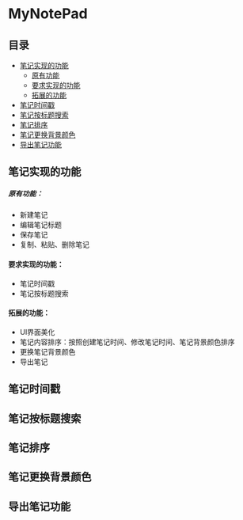 # MyNotePad
## 目录  
* [笔记实现的功能](#笔记实现的功能)    
  * [原有功能](#原有功能)
  * [要求实现的功能](#要求实现的功能)
  * [拓展的功能](#拓展的功能)
* [笔记时间戳](#笔记时间戳)  
* [笔记按标题搜索](#笔记按标题搜索)
* [笔记排序](#笔记排序)
* [笔记更换背景颜色](#笔记更换背景颜色代码分)
* [导出笔记功能](#导出笔记功能)
<a name="笔记实现的功能"></a>  
## 笔记实现的功能
<a name="原有功能"></a>  
##### 原有功能：
* 新建笔记
* 编辑笔记标题
* 保存笔记
* 复制、粘贴、删除笔记
<a name="要求实现的功能"></a>  
#### 要求实现的功能：
* 笔记时间戳
* 笔记按标题搜索
<a name="拓展的功能"></a>  
#### 拓展的功能：
* UI界面美化
* 笔记内容排序：按照创建笔记时间、修改笔记时间、笔记背景颜色排序
* 更换笔记背景颜色
* 导出笔记
<a name="笔记时间戳"></a>  
## 笔记时间戳
<a name="笔记按标题搜索"></a>  
## 笔记按标题搜索
<a name="笔记排序"></a>  
## 笔记排序
<a name="笔记更换背景颜色"></a>  
## 笔记更换背景颜色
<a name="导出笔记功能"></a>  
## 导出笔记功能
